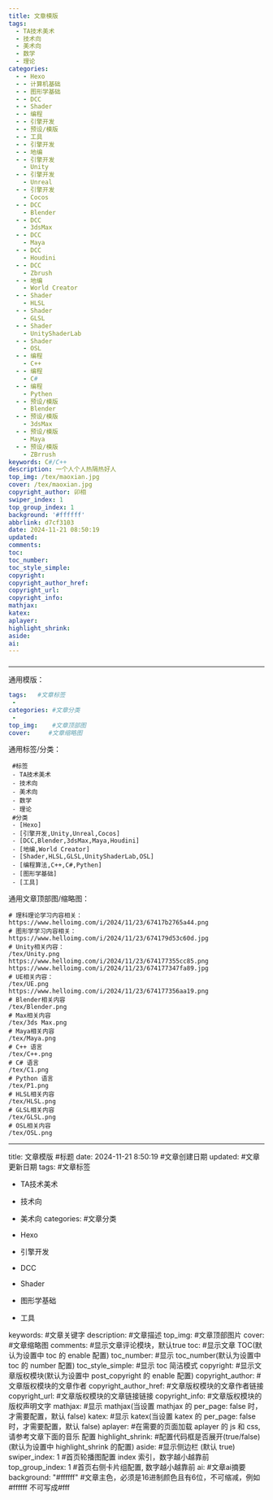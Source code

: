 ```yaml
---
title: 文章模版
tags:
  - TA技术美术
  - 技术向
  - 美术向
  - 数学
  - 理论
categories:
  - - Hexo
  - - 计算机基础
  - - 图形学基础
  - - DCC
  - - Shader
  - - 编程
  - - 引擎开发
  - - 预设/模版
  - - 工具
  - - 引擎开发
  - - 地编
  - - 引擎开发
    - Unity
  - - 引擎开发
    - Unreal
  - - 引擎开发
    - Cocos
  - - DCC
    - Blender
  - - DCC
    - 3dsMax
  - - DCC
    - Maya
  - - DCC
    - Houdini
  - - DCC
    - Zbrush
  - - 地编
    - World Creator
  - - Shader
    - HLSL
  - - Shader
    - GLSL
  - - Shader
    - UnityShaderLab
  - - Shader
    - OSL
  - - 编程
    - C++
  - - 编程
    - C#
  - - 编程
    - Pythen
  - - 预设/模版
    - Blender
  - - 预设/模版
    - 3dsMax
  - - 预设/模版
    - Maya
  - - 预设/模版
    - ZBrrush
keywords: C#/C++
description: 一个人个人热隔热好人
top_img: /tex/maoxian.jpg
cover: /tex/maoxian.jpg
copyright_author: 卯相
swiper_index: 1
top_group_index: 1
background: '#ffffff'
abbrlink: d7cf3103
date: 2024-11-21 08:50:19
updated:
comments:
toc:
toc_number:
toc_style_simple:
copyright:
copyright_author_href:
copyright_url:
copyright_info:
mathjax:
katex:
aplayer:
highlight_shrink:
aside:
ai:
---
```


###

---

通用模版：

```yaml
tags:   #文章标签
 -
categories: #文章分类
 -
top_img:    #文章顶部图
cover:     #文章缩略图
```

通用标签/分类：

```
 #标签
 - TA技术美术
 - 技术向
 - 美术向
 - 数学
 - 理论
 #分类
 - [Hexo]
 - [引擎开发,Unity,Unreal,Cocos]
 - [DCC,Blender,3dsMax,Maya,Houdini]
 - [地编,World Creator]
 - [Shader,HLSL,GLSL,UnityShaderLab,OSL]
 - [编程算法,C++,C#,Pythen]
 - [图形学基础]
 - [工具]
```

通用文章顶部图/缩略图：

```
# 理科理论学习内容相关：
https://www.helloimg.com/i/2024/11/23/67417b2765a44.png
# 图形学学习内容相关：
https://www.helloimg.com/i/2024/11/23/674179d53c60d.jpg
# Unity相关内容：
/tex/Unity.png
https://www.helloimg.com/i/2024/11/23/674177355cc85.png
https://www.helloimg.com/i/2024/11/23/674177347fa89.jpg
# UE相关内容：
/tex/UE.png
https://www.helloimg.com/i/2024/11/23/674177356aa19.png
# Blender相关内容
/tex/Blender.png
# Max相关内容
/tex/3ds Max.png
# Maya相关内容
/tex/Maya.png
# C++ 语言
/tex/C++.png
# C# 语言
/tex/C1.png
# Python 语言
/tex/P1.png
# HLSL相关内容
/tex/HLSL.png
# GLSL相关内容
/tex/GLSL.png
# OSL相关内容
/tex/OSL.png
```



---



title: 文章模版 #标题
date: 2024-11-21 8:50:19 #文章创建日期
updated: #文章更新日期
tags:   #文章标签

 - TA技术美术

 - 技术向

 - 美术向
    categories: #文章分类

 - Hexo

 - 引擎开发

 - DCC

 - Shader

 - 图形学基础

 - 工具

  

  keywords:                   #文章关键字
  description:                 #文章描述
  top_img:                    #文章顶部图片
  cover:                      #文章缩略图
  comments:                   #显示文章评论模块，默认true
  toc:                         #显示文章 TOC(默认为设置中 toc 的 enable 配置)
  toc_number:                  #显示 toc_number(默认为设置中 toc 的 number 配置)
  toc_style_simple:           #显示 toc 简洁模式
  copyright:                  #显示文章版权模块(默认为设置中 post_copyright 的 enable 配置)
  copyright_author:            #文章版权模块的文章作者
  copyright_author_href:       #文章版权模块的文章作者链接
  copyright_url:               #文章版权模块的文章链接链接
  copyright_info:              #文章版权模块的版权声明文字
  mathjax:                    #显示 mathjax(当设置 mathjax 的 per_page: false 时，才需要配置，默认 false)
  katex:                      #显示 katex(当设置 katex 的 per_page: false 时，才需要配置，默认 false)
  aplayer:                    #在需要的页面加载 aplayer 的 js 和 css,请参考文章下面的音乐 配置
  highlight_shrink:           #配置代码框是否展开(true/false)(默认为设置中 highlight_shrink 的配置)
  aside:                      #显示侧边栏 (默认 true)
  swiper_index: 1             #首页轮播图配置 index 索引，数字越小越靠前
  top_group_index: 1           #首页右侧卡片组配置, 数字越小越靠前
  ai:                         #文章ai摘要
  background: "#ffffff"       #文章主色，必须是16进制颜色且有6位，不可缩减，例如#ffffff 不可写成#fff